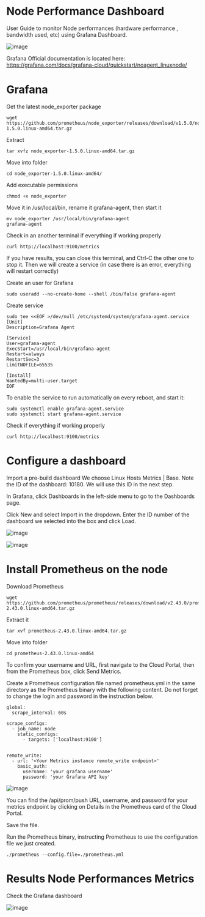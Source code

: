 # Node Performance Dashboard
User Guide  to monitor Node performances (hardware performance , bandwidth used, etc) using Grafana Dashboard.

![image](https://user-images.githubusercontent.com/97830502/229294098-c2136f26-e370-4322-a0cb-27f05b543571.png)


Grafana Official documentation is located here: https://grafana.com/docs/grafana-cloud/quickstart/noagent_linuxnode/


# Grafana

Get the latest node_exporter package
```
wget https://github.com/prometheus/node_exporter/releases/download/v1.5.0/node_exporter-1.5.0.linux-amd64.tar.gz
```
Extract
```
tar xvfz node_exporter-1.5.0.linux-amd64.tar.gz
```
Move into folder
```
cd node_exporter-1.5.0.linux-amd64/
```
Add executable permissions
```
chmod +x node_exporter
```
Move it in /usr/local/bin, rename it grafana-agent, then start it
```
mv node_exporter /usr/local/bin/grafana-agent
grafana-agent
```
Check in an another terminal if everything if working properly
```
curl http://localhost:9100/metrics
```
If you have results, you can close this terminal, and Ctrl-C the other one to stop it. Then we will create a service (in case there is an error, everything will restart correctly)

Create an user for Grafana
```
sudo useradd --no-create-home --shell /bin/false grafana-agent
```
Create service
```
sudo tee <<EOF >/dev/null /etc/systemd/system/grafana-agent.service
[Unit]
Description=Grafana Agent

[Service]
User=grafana-agent
ExecStart=/usr/local/bin/grafana-agent
Restart=always
RestartSec=3
LimitNOFILE=65535

[Install]
WantedBy=multi-user.target
EOF
```
To enable the service to run automatically on every reboot, and start it:
```
sudo systemctl enable grafana-agent.service
sudo systemctl start grafana-agent.service
```
Check  if everything if working properly
```
curl http://localhost:9100/metrics
```
# Configure a dashboard

Import a pre-build dashboard
We choose Linux Hosts Metrics | Base. Note the ID of the dashboard: 10180. We will use this ID in the next step.

In Grafana, click Dashboards in the left-side menu to go to the Dashboards page.

Click New and select Import in the dropdown. Enter the ID number of the dashboard we selected into the box and click Load.

![image](https://user-images.githubusercontent.com/97830502/229294001-1862bedb-1443-4653-b8b2-561dfde346b5.png)

![image](https://user-images.githubusercontent.com/97830502/229294045-f3aa9544-0be7-4cf6-adc2-b0b1166de947.png)


# Install Prometheus on the node

Download Prometheus
```
wget https://github.com/prometheus/prometheus/releases/download/v2.43.0/prometheus-2.43.0.linux-amd64.tar.gz
```
Extract it
```
tar xvf prometheus-2.43.0.linux-amd64.tar.gz
```
Move into folder
```
cd prometheus-2.43.0.linux-amd64
```
To confirm your username and URL, first navigate to the Cloud Portal, then from the Prometheus box, click Send Metrics.

Create a Prometheus configuration file named prometheus.yml in the same directory as the Prometheus binary with the following content. Do not forget to change the login and password in the instruction below.
```
global:
  scrape_interval: 60s

scrape_configs:
  - job_name: node
    static_configs:
      - targets: ['localhost:9100']
			

remote_write:
  - url: '<Your Metrics instance remote_write endpoint>'
    basic_auth:
      username: 'your grafana username'
      password: 'your Grafana API key'
```
![image](https://user-images.githubusercontent.com/97830502/229293856-839d7eb5-4f22-4d66-8c7b-302a94c10581.png)


You can find the /api/prom/push URL, username, and password for your metrics endpoint by clicking on Details in the Prometheus card of the Cloud Portal.

Save the file.

Run the Prometheus binary, instructing Prometheus to use the configuration file we just created.
```
./prometheus --config.file=./prometheus.yml
```


# Results Node Performances Metrics
Check  the Grafana dashboard

![image](https://user-images.githubusercontent.com/97830502/229293437-f9bfa002-864b-4dd6-a494-b60e895c1c85.png)

